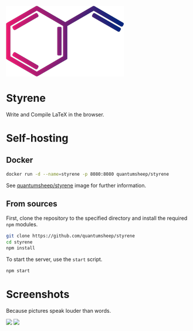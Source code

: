 ![](https://github.com/quantumsheep/styrene/blob/master/resources/logo.png)

# Styrene
Write and Compile LaTeX in the browser.

# Self-hosting
## Docker
```bash
docker run -d --name=styrene -p 8080:8080 quantumsheep/styrene
```

See [quantumsheep/styrene](https://hub.docker.com/r/quantumsheep/styrene) image for further information.

## From sources
First, clone the repository to the specified directory and install the required `npm` modules.
```bash
git clone https://github.com/quantumsheep/styrene
cd styrene
npm install
```

To start the server, use the `start` script.
```bash
npm start
```

# Screenshots
Because pictures speak louder than words.

![](https://i.imgur.com/RP5UnbO.png)
![](https://i.imgur.com/foBjSP8.png)
